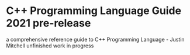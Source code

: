 # C++ Programming Language Guide 2021  pre-release
a comprehensive reference guide to C++ Programming Language - Justin Mitchell 
unfinished work in progress
